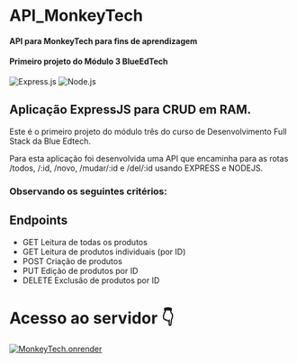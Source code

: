 # API_MonkeyTech

#### API para MonkeyTech para fins de aprendizagem

#### Primeiro projeto do Módulo 3 BlueEdTech

![Express.js](https://img.shields.io/badge/express.js-%23404d59.svg?logo=express&logoColor=%2361DAFB&style=plastic)
![Node.js ](https://img.shields.io/badge/node.js-6DA55F?logo=node.js&logoColor=white&style=plastic)

## Aplicação ExpressJS para CRUD em RAM.

Este é o primeiro projeto do módulo três do curso de Desenvolvimento Full Stack da Blue Edtech.

Para esta aplicação foi desenvolvida uma API que encaminha para as rotas /todos, /:id, /novo, /mudar/:id e /del/:id usando EXPRESS e NODEJS.

### Observando os seguintes critérios:

## Endpoints
- GET    Leitura de todas os produtos
- GET    Leitura de produtos individuais (por ID)
- POST   Criação de produtos
- PUT    Edição de produtos por ID
- DELETE Exclusão de produtos por ID


# Acesso ao servidor 👇

[![MonkeyTech.onrender](https://raw.githubusercontent.com/Malkavianson/JSVanilla_MonkeyTech/master/assets/images/header_logo.png)](https://monkeytech.herokuapp.com/) 


